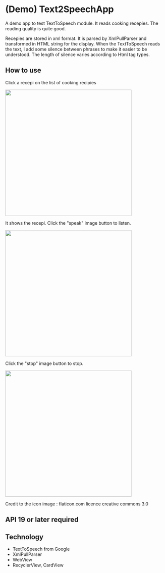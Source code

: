 # (Demo) Text2SpeechApp #
A demo app to test TextToSpeech module. It reads cooking recepies.
The reading quality is quite good.

Recepies are stored in xml format. 
It is parsed by XmlPullParser and transformed in HTML string for the display. 
When the TextToSpeech reads the text, I add some silence between phrases to make it easier to be understood. 
The length of silence varies according to Html tag types.

## How to use ##
Click a recepi on the list of cooking recipies

<img src="https://cloud.githubusercontent.com/assets/21304543/23956317/a5fd492a-099c-11e7-8797-53a4517922c2.png" width="400"/>

It shows the recepi. Click the "speak" image button to listen.

<img src="https://cloud.githubusercontent.com/assets/21304543/23956316/a5e564a4-099c-11e7-8390-1378eeea750c.png" width="400"/>

Click the "stop" image button to stop.

<img src="https://cloud.githubusercontent.com/assets/21304543/23956318/a62054c4-099c-11e7-833c-75c43d0048ef.png" width="400"/>


Credit to the icon image : flaticon.com licence creative commons 3.0

## API 19 or later required ##

## Technology ##
- TextToSpeech from Google
- XmlPullParser
- WebView
- RecyclerView, CardView
